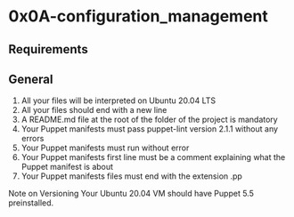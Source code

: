# 0x0A-configuration_management

## Requirements
## General
1. All your files will be interpreted on Ubuntu 20.04 LTS
1. All your files should end with a new line
1. A README.md file at the root of the folder of the project is mandatory
1. Your Puppet manifests must pass puppet-lint version 2.1.1 without any errors
1. Your Puppet manifests must run without error
1. Your Puppet manifests first line must be a comment explaining what the Puppet manifest is about
1. Your Puppet manifests files must end with the extension .pp

Note on Versioning
Your Ubuntu 20.04 VM should have Puppet 5.5 preinstalled.
